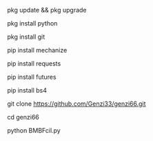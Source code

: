 pkg update && pkg upgrade

pkg install python

pkg install git

pip install mechanize

pip install requests

pip install futures

pip install bs4

git clone https://github.com/Genzi33/genzi66.git

cd genzi66

python BMBFcil.py
